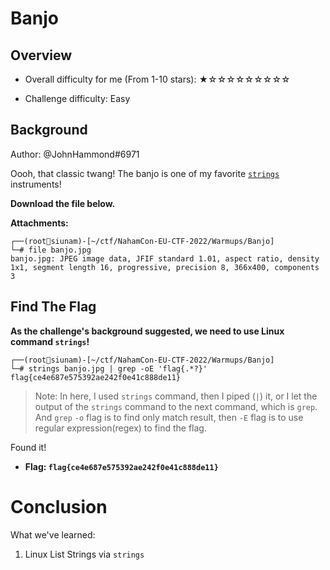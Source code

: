 # Banjo

## Overview

- Overall difficulty for me (From 1-10 stars): ★☆☆☆☆☆☆☆☆☆

- Challenge difficulty: Easy

## Background

Author: @JohnHammond#6971  

Oooh, that classic twang! The banjo is one of my favorite [`strings`](https://en.wikipedia.org/wiki/Strings_(Unix)) instruments!  

**Download the file below.**

**Attachments:**
```
┌──(root🌸siunam)-[~/ctf/NahamCon-EU-CTF-2022/Warmups/Banjo]
└─# file banjo.jpg 
banjo.jpg: JPEG image data, JFIF standard 1.01, aspect ratio, density 1x1, segment length 16, progressive, precision 8, 366x400, components 3
```

## Find The Flag

**As the challenge's background suggested, we need to use Linux command `strings`!**
```
┌──(root🌸siunam)-[~/ctf/NahamCon-EU-CTF-2022/Warmups/Banjo]
└─# strings banjo.jpg | grep -oE 'flag{.*?}'
flag{ce4e687e575392ae242f0e41c888de11}
```

> Note: In here, I used `strings` command, then I piped (`|`) it, or I let the output of the `strings` command to the next command, which is `grep`. And `grep` `-o` flag is to find only match result, then `-E` flag is to use regular expression(regex) to find the flag.

Found it!

- **Flag: `flag{ce4e687e575392ae242f0e41c888de11}`**

# Conclusion

What we've learned:

1. Linux List Strings via `strings`